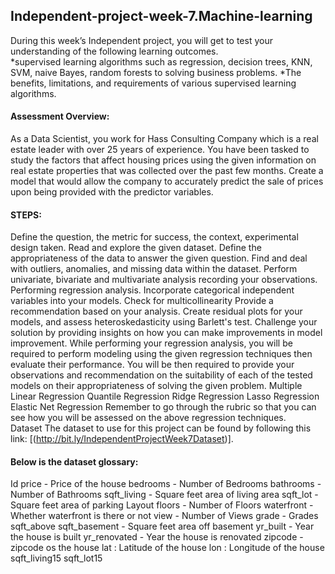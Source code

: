 ## Independent-project-week-7.Machine-learning
During this week’s Independent project, you will get to test your understanding of the following learning outcomes.  
*supervised learning algorithms such as regression, decision trees, KNN, SVM, naive Bayes, random forests to solving business problems. 
*The benefits, limitations, and requirements of various supervised learning algorithms. 
#### Assessment Overview:  
As a Data Scientist, you work for Hass Consulting Company which is a real estate leader with over 25 years of experience. You have been tasked to study the factors that affect housing prices using the given information on real estate properties that was collected over the past few months. 
Create a model that would allow the company to accurately predict the sale of prices upon being provided with the predictor variables.  

#### STEPS: 
Define the question, the metric for success, the context, experimental design taken. Read and explore the given dataset. Define the appropriateness of the data to answer the given question. Find and deal with outliers, anomalies, and missing data within the dataset. Perform univariate, bivariate and multivariate analysis recording your observations. Performing regression analysis. Incorporate categorical independent variables into your models. Check for multicollinearity Provide a recommendation based on your analysis.  Create residual plots for your models, and assess heteroskedasticity using Barlett's test. 
Challenge your solution by providing insights on how you can make improvements in model improvement. While performing your regression analysis, you will be required to perform modeling using the given regression techniques then evaluate their performance. You will be then required to provide your observations and recommendation on the suitability of each of the tested models on their appropriateness of solving the given problem.  Multiple Linear Regression Quantile Regression Ridge Regression Lasso Regression Elastic Net Regression Remember to go through the rubric so that you can see how you will be assessed on the above regression techniques.  
Dataset  The dataset to use for this project can be found by following this link: [(http://bit.ly/IndependentProjectWeek7Dataset)].  

#### Below is the dataset glossary: 
Id  price  - Price of the house bedrooms - Number of Bedrooms bathrooms - Number of Bathrooms sqft_living - Square feet area of living area sqft_lot  - Square feet area of parking Layout floors - Number of Floors waterfront - Whether waterfront is there or not view - Number of Views grade - Grades sqft_above sqft_basement - Square feet area off basement yr_built - Year the house is built yr_renovated - Year the house is renovated zipcode - zipcode os the house lat : Latitude of the house lon : Longitude of the house sqft_living15 sqft_lot15

